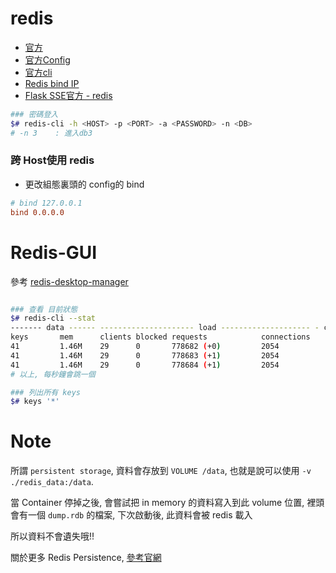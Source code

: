 # redis

- [官方](https://redis.io/topics/quickstart)
- [官方Config](https://redis.io/topics/config)
- [官方cli](https://redis.io/topics/rediscli)
- [Redis bind IP](https://dotblogs.com.tw/colinlin/2017/06/26/150257)
- [Flask SSE官方 - redis](http://flask-sse.readthedocs.io/en/latest/quickstart.html)


```bash
### 密碼登入
$# redis-cli -h <HOST> -p <PORT> -a <PASSWORD> -n <DB>
# -n 3    : 進入db3

```



### 跨 Host使用 redis
- 更改組態裏頭的 config的 bind
```conf
# bind 127.0.0.1
bind 0.0.0.0
```


# Redis-GUI

參考 [redis-desktop-manager](https://redisdesktop.com/pricing)


```bash

### 查看 目前狀態
$# redis-cli --stat
------- data ------ --------------------- load -------------------- - child -
keys       mem      clients blocked requests            connections
41         1.46M    29      0       778682 (+0)         2054
41         1.46M    29      0       778683 (+1)         2054
41         1.46M    29      0       778684 (+1)         2054
# 以上, 每秒鐘會跳一個

### 列出所有 keys
$# keys '*'
```


# Note

所謂 `persistent storage`, 資料會存放到 `VOLUME /data`, 也就是說可以使用 `-v ./redis_data:/data`.

當 Container 停掉之後, 會嘗試把 in memory 的資料寫入到此 volume 位置, 裡頭會有一個 `dump.rdb` 的檔案, 下次啟動後, 此資料會被 redis 載入

所以資料不會遺失哦!!

關於更多 Redis Persistence, [參考官網](https://redis.io/topics/persistence#redis-persistence)
